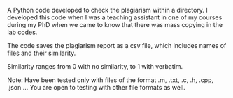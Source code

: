 A Python code developed to check the plagiarism within a directory. I developed this code when I was a teaching assistant in one of my courses during my PhD when we came to know that there was mass copying in the lab codes. 

The code saves the plagiarism report as a csv file, which includes names of files and their similarity. 

Similarity ranges from 0 with no similarity, to 1 with verbatim.

Note:
Have been tested only with files of the format .m, .txt, .c, .h, .cpp, .json ...
You are open to testing with other file formats as well.
